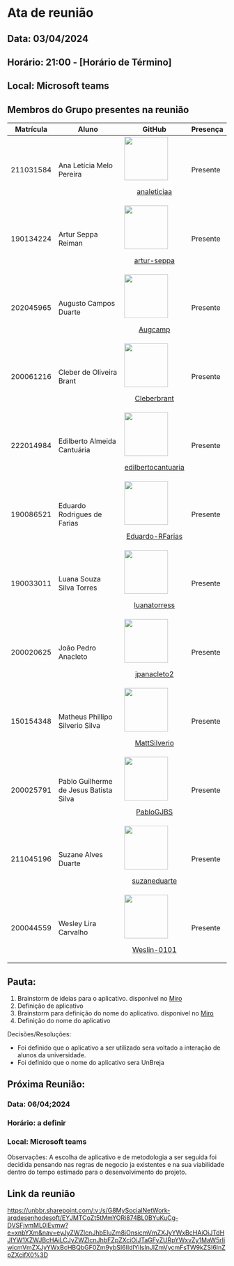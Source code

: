 # Ata de reunião

## Data: 03/04/2024
## Horário: 21:00 - [Horário de Término]
## Local: Microsoft teams


## Membros do Grupo presentes na reunião
| Matrícula | Aluno | GitHub |Presença|
| -- | -- | -- |--|
| 211031584 | Ana Letícia Melo Pereira |[<img src="https://github.com/analeticiaa.png" width="100px">](https://github.com/analeticiaa)<br/><p align="center"><a href="https://github.com/analeticiaa">analeticiaa</a></p> |Presente
| 190134224 | Artur Seppa Reiman |[<img src="https://github.com/artur-seppa.png" width="100px">](https://github.com/artur-seppa)<br/><p align="center"><a href="https://github.com/artur-seppa">artur-seppa</a></p>|Presente
| 202045965 | Augusto Campos Duarte |[<img src="https://github.com/Augcamp.png" width="100px">](https://github.com/Augcamp)<br/><p align="center"><a href="https://github.com/Augcamp">Augcamp</a></p> | Presente |
| 200061216 | Cleber de Oliveira Brant |[<img src="https://github.com/Cleberbrant.png" width="100px">](https://github.com/Cleberbrant)<br/><p align="center"><a href="https://github.com/Cleberbrant">Cleberbrant</a></p> | Presente
| 222014984 | Edilberto Almeida Cantuária | [<img src="https://github.com/edilbertocantuaria.png" width="100px">](https://github.com/edilbertocantuaria)<br/><p align="center"><a href="https://github.com/edilbertocantuaria">edilbertocantuaria</a></p> | Presente
| 190086521 | Eduardo Rodrigues de Farias |[<img src="https://github.com/Eduardo-RFarias.png" width="100px">](https://github.com/Eduardo-RFarias)<br/><p align="center"><a href="https://github.com/Eduardo-RFarias">Eduardo-RFarias</a></p>| Presente
| 190033011 | Luana Souza Silva Torres |[<img src="https://github.com/luanatorress.png" width="100px">](https://github.com/luanatorress)<br/><p align="center"><a href="https://github.com/luanatorress">luanatorress</a></p> | Presente
| 200020625 | João Pedro Anacleto | [<img src="https://github.com/jpanacleto2.png" width="100px">](https://github.com/jpanacleto2)<br/><p align="center"><a href="https://github.com/jpanacleto2">jpanacleto2</a></p> | Presente
| 150154348 | Matheus Phillipo Silverio Silva |[<img src="https://github.com/MattSilverio.png" width="100px">](https://github.com/MattSilverio)<br/><p align="center"><a href="https://github.com/MattSilverio">MattSilverio</a></p> | Presente
| 200025791 | Pablo Guilherme de Jesus Batista Silva | [<img src="https://github.com/PabloGJBS.png" width="100px">](https://github.com/PabloGJBS)<br/><p align="center"><a href="https://github.com/PabloGJBS">PabloGJBS</a></p>| Presente
| 211045196 | Suzane Alves Duarte |[<img src="https://github.com/suzaneduarte.png" width="100px">](https://github.com/suzaneduarte)<br/><p align="center"><a href="https://github.com/suzaneduarte">suzaneduarte</a></p> | Presente
| 200044559 | Wesley Lira Carvalho |[<img src="https://github.com/Weslin-0101.png" width="100px">](https://github.com/Weslin-0101)<br/><p align="center"><a href="https://github.com/Weslin-0101">Weslin-0101</a></p>| Presente




## Pauta:

1. Brainstorm de ideias para o aplicativo. disponivel no [Miro](https://miro.com/welcomeonboard/ZDNNYWp0OFZxRVI2bGY4RE1JRmx2ejNDRDc1Q2c1WlVzY3hSUEVzR3dVVmxJa1I2QURyRzVobUNsRXpZWlZvTnwzMDc0NDU3MzUwMTY0MDk2MzM2fDI=?share_link_id=701770158562)
2. Definição de aplicativo
3. Brainstorm para definição do nome do aplicativo. disponivel no [Miro](https://miro.com/welcomeonboard/ZDNNYWp0OFZxRVI2bGY4RE1JRmx2ejNDRDc1Q2c1WlVzY3hSUEVzR3dVVmxJa1I2QURyRzVobUNsRXpZWlZvTnwzMDc0NDU3MzUwMTY0MDk2MzM2fDI=?share_link_id=701770158562)
2. Definição do nome do aplicativo




Decisões/Resoluções:
- Foi definido que o aplicativo a ser utilizado sera voltado a interação de alunos da universidade.
- Foi definido que o nome do aplicativo sera UnBreja 


## Próxima Reunião:
### Data: 06/04;2024
### Horário: a definir
### Local: Microsoft teams

Observações:
A escolha de aplicativo e de metodologia a ser seguida foi decidida pensando nas regras de negocio ja existentes e na sua viabilidade dentro do tempo estimado para o desenvolvimento do projeto.

## Link da reunião

https://unbbr.sharepoint.com/:v:/s/G8MySocialNetWork-arqdesenhodesoft/EYJMTCoZt5tMmYORi874BL0BYuKuCg-DVSFjvmML0lEvmw?e=xnbYXm&nav=eyJyZWZlcnJhbEluZm8iOnsicmVmZXJyYWxBcHAiOiJTdHJlYW1XZWJBcHAiLCJyZWZlcnJhbFZpZXciOiJTaGFyZURpYWxvZy1MaW5rIiwicmVmZXJyYWxBcHBQbGF0Zm9ybSI6IldlYiIsInJlZmVycmFsTW9kZSI6InZpZXcifX0%3D
